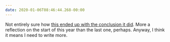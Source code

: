 ```yaml
---
date: 2020-01-06T08:46:44.268-00:00
---
```

Not entirely sure how [this ended up with the conclusion it did](https://paulrobertlloyd.com/2020/01/2019_in_review). More a reflection on the start of this year than the last one, perhaps. Anyway, I think it means I need to write more.
